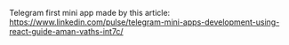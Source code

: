 Telegram first mini app made by this article: https://www.linkedin.com/pulse/telegram-mini-apps-development-using-react-guide-aman-vaths-int7c/